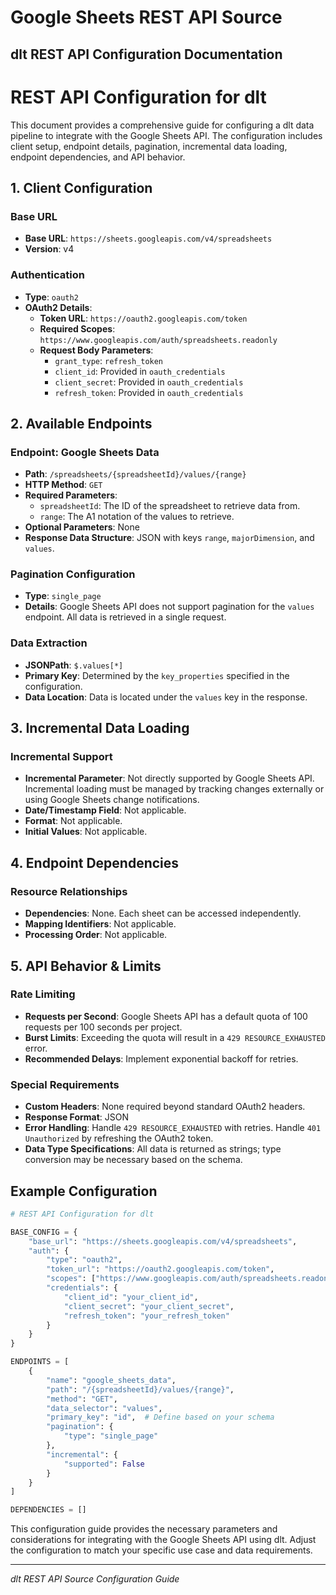 # Google Sheets REST API Source

## dlt REST API Configuration Documentation

# REST API Configuration for dlt

This document provides a comprehensive guide for configuring a dlt data pipeline to integrate with the Google Sheets API. The configuration includes client setup, endpoint details, pagination, incremental data loading, endpoint dependencies, and API behavior.

## 1. Client Configuration

### Base URL
- **Base URL**: `https://sheets.googleapis.com/v4/spreadsheets`
- **Version**: v4

### Authentication
- **Type**: `oauth2`
- **OAuth2 Details**:
  - **Token URL**: `https://oauth2.googleapis.com/token`
  - **Required Scopes**: `https://www.googleapis.com/auth/spreadsheets.readonly`
  - **Request Body Parameters**:
    - `grant_type`: `refresh_token`
    - `client_id`: Provided in `oauth_credentials`
    - `client_secret`: Provided in `oauth_credentials`
    - `refresh_token`: Provided in `oauth_credentials`

## 2. Available Endpoints

### Endpoint: Google Sheets Data
- **Path**: `/spreadsheets/{spreadsheetId}/values/{range}`
- **HTTP Method**: `GET`
- **Required Parameters**:
  - `spreadsheetId`: The ID of the spreadsheet to retrieve data from.
  - `range`: The A1 notation of the values to retrieve.
- **Optional Parameters**: None
- **Response Data Structure**: JSON with keys `range`, `majorDimension`, and `values`.

### Pagination Configuration
- **Type**: `single_page`
- **Details**: Google Sheets API does not support pagination for the `values` endpoint. All data is retrieved in a single request.

### Data Extraction
- **JSONPath**: `$.values[*]`
- **Primary Key**: Determined by the `key_properties` specified in the configuration.
- **Data Location**: Data is located under the `values` key in the response.

## 3. Incremental Data Loading

### Incremental Support
- **Incremental Parameter**: Not directly supported by Google Sheets API. Incremental loading must be managed by tracking changes externally or using Google Sheets change notifications.
- **Date/Timestamp Field**: Not applicable.
- **Format**: Not applicable.
- **Initial Values**: Not applicable.

## 4. Endpoint Dependencies

### Resource Relationships
- **Dependencies**: None. Each sheet can be accessed independently.
- **Mapping Identifiers**: Not applicable.
- **Processing Order**: Not applicable.

## 5. API Behavior & Limits

### Rate Limiting
- **Requests per Second**: Google Sheets API has a default quota of 100 requests per 100 seconds per project.
- **Burst Limits**: Exceeding the quota will result in a `429 RESOURCE_EXHAUSTED` error.
- **Recommended Delays**: Implement exponential backoff for retries.

### Special Requirements
- **Custom Headers**: None required beyond standard OAuth2 headers.
- **Response Format**: JSON
- **Error Handling**: Handle `429 RESOURCE_EXHAUSTED` with retries. Handle `401 Unauthorized` by refreshing the OAuth2 token.
- **Data Type Specifications**: All data is returned as strings; type conversion may be necessary based on the schema.

## Example Configuration

```python
# REST API Configuration for dlt

BASE_CONFIG = {
    "base_url": "https://sheets.googleapis.com/v4/spreadsheets",
    "auth": {
        "type": "oauth2",
        "token_url": "https://oauth2.googleapis.com/token",
        "scopes": ["https://www.googleapis.com/auth/spreadsheets.readonly"],
        "credentials": {
            "client_id": "your_client_id",
            "client_secret": "your_client_secret",
            "refresh_token": "your_refresh_token"
        }
    }
}

ENDPOINTS = [
    {
        "name": "google_sheets_data",
        "path": "/{spreadsheetId}/values/{range}",
        "method": "GET",
        "data_selector": "values",
        "primary_key": "id",  # Define based on your schema
        "pagination": {
            "type": "single_page"
        },
        "incremental": {
            "supported": False
        }
    }
]

DEPENDENCIES = []
```

This configuration guide provides the necessary parameters and considerations for integrating with the Google Sheets API using dlt. Adjust the configuration to match your specific use case and data requirements.

---
*dlt REST API Source Configuration Guide*